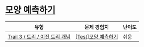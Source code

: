 # [모양 예측하기](https://en.codetree.ai/trails/complete/curated-cards/test-binary-tree-shape)

|유형|문제 경험치|난이도|
|---|---|---|
|[Trail 3 / 트리 / 이진 트리 개념](https://www.codetree.ai/trail-info/novice-high/)|[[Test]모양 예측하기](https://www.codetree.ai/trails/complete/curated-cards/test-binary-tree-shape/)|쉬움|

